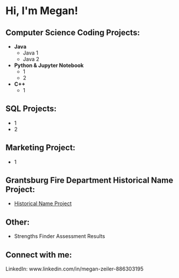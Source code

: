 <h1>Hi, I'm Megan! </h1>

<h2> Computer Science Coding Projects:</h2>

- <b>Java</b>
  - Java 1
  - Java 2
- <b>Python & Jupyter Notebook </b>
  - 1
  - 2
- <b>C++</b>
  - 1
<h2> SQL Projects: </h2>

- 1
- 2

<h2> Marketing Project: </h2>

- 1
<h2> Grantsburg Fire Department Historical Name Project: </h2>

- [Historical Name Project](https://github.com/mzeiler29/Historical-Name-Project) 
<h2> Other: </h2>

- Strengths Finder Assessment Results

<h2> Connect with me:</h2>
LinkedIn: www.linkedin.com/in/megan-zeiler-886303195
